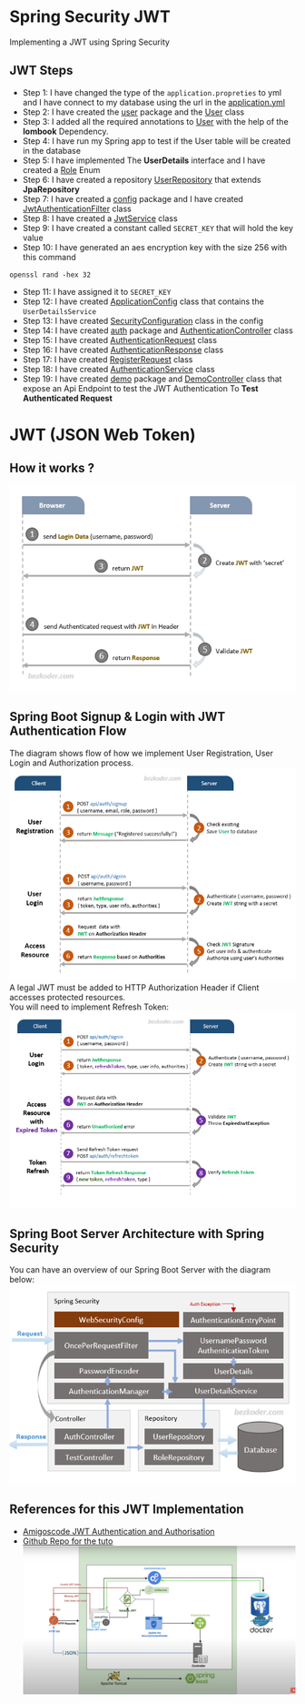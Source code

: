 # Spring Security JWT
Implementing a JWT using Spring Security
## JWT Steps
- Step 1: I have changed the type of the `application.propreties` to yml and I have connect to my database using the url in the [application.yml](src/main/resources/application.yml)
- Step 2: I have created the [user](src/main/java/com/springsecurityjwt/user) package and the [User](src/main/java/com/springsecurityjwt/user/User.java) class
- Step 3: I added all the required annotations to [User](src/main/java/com/springsecurityjwt/user/User.java) with the help of the **lombook** Dependency.
- Step 4: I have run my Spring app to test if the User table will be created in the database
- Step 5: I have implemented The **UserDetails** interface and I have created a [Role](src/main/java/com/springsecurityjwt/user/Role.java) Enum
- Step 6: I have created a repository [UserRepository](src/main/java/com/springsecurityjwt/user/UserRepository.java) that extends **JpaRepository**
- Step 7: I have created a [config](src/main/java/com/springsecurityjwt/config) package and I have created [JwtAuthenticationFilter](src/main/java/com/springsecurityjwt/config/JwtAuthenticationFilter.java) class
- Step 8: I have created a [JwtService](src/main/java/com/springsecurityjwt/config/JwtService.java) class
- Step 9: I have created a constant called `SECRET_KEY` that will hold the key value
- Step 10: I have generated an aes encryption key with the size 256 with this command
```
openssl rand -hex 32
```
- Step 11: I have assigned it to `SECRET_KEY`
- Step 12: I have created [ApplicationConfig](src/main/java/com/springsecurityjwt/config/ApplicationConfig.java) class that contains the `UserDetailsService`
- Step 13: I have created [SecurityConfiguration](src/main/java/com/springsecurityjwt/config/SecurityConfiguration.java) class in the config
- Step 14: I have created [auth](src/main/java/com/springsecurityjwt/auth) package and [AuthenticationController](src/main/java/com/springsecurityjwt/auth/AuthenticationController.java) class
- Step 15: I have created [AuthenticationRequest](src/main/java/com/springsecurityjwt/auth/AuthenticationRequest.java) class
- Step 16: I have created [AuthenticationResponse](src/main/java/com/springsecurityjwt/auth/AuthenticationResponse.java) class
- Step 17: I have created [RegisterRequest](src/main/java/com/springsecurityjwt/auth/RegisterRequest.java) class
- Step 18: I have created [AuthenticationService](src/main/java/com/springsecurityjwt/auth/AuthenticationService.java) class
- Step 19: I have created [demo](src/main/java/com/springsecurityjwt/demo) package and [DemoController](src/main/java/com/springsecurityjwt/demo/DemoController.java) class that expose an Api Endpoint to test the JWT Authentication To **Test Authenticated Request**

# JWT (JSON Web Token)
## How it works ?
![JWT process](readme_images/Jwt.png "JWT Process")
## Spring Boot Signup & Login with JWT Authentication Flow
The diagram shows flow of how we implement User Registration, User Login and Authorization process.<br>
![Spring Boot login & signup](readme_images/jwt-flow-1.png "JWT login and Signup")<br>
A legal JWT must be added to HTTP Authorization Header if Client accesses protected resources.<br>
You will need to implement Refresh Token:<br>
![Spring Boot login & signup](readme_images/jwt-flow-2.png "JWT login and Signup")
## Spring Boot Server Architecture with Spring Security
You can have an overview of our Spring Boot Server with the diagram below:<br>
![Spring Boot Server with Spring Security](readme_images/springboot_springsecurity.png "Spring Boot Server with Spring Security")
## References for this JWT Implementation
- [Amigoscode JWT Authentication and Authorisation](https://youtu.be/KxqlJblhzfI?si=lVoDYf_5_kJFGBi9) 
- [Github Repo for the tuto](https://github.com/ali-bouali/spring-boot-3-jwt-security)<br>
![The Architecture preposed By Amigos](readme_images/AmigosArchi.png)